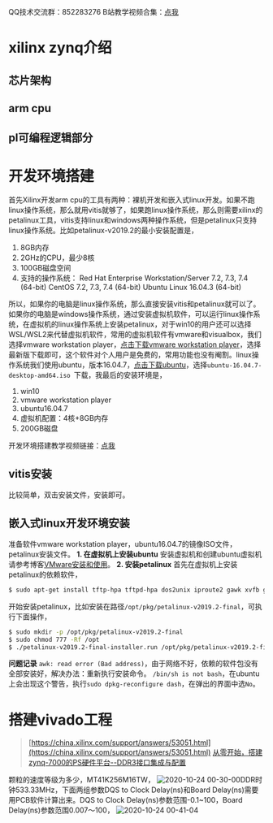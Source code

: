 ﻿QQ技术交流群：852283276
B站教学视频合集：[点我](https://www.bilibili.com/video/av96898695)
# xilinx zynq介绍
## 芯片架构

## arm cpu

## pl可编程逻辑部分

# 开发环境搭建
首先Xilinx开发arm cpu的工具有两种：裸机开发和嵌入式linux开发。如果不跑linux操作系统，那么就用vitis就够了，如果跑linux操作系统，那么则需要xilinx的petalinux工具，vitis支持linux和windows两种操作系统，但是petalinux只支持linux操作系统。比如petalinux-v2019.2的最小安装配置是，
1. 8GB内存
2. 2GHz的CPU，最少8核
3. 100GB磁盘空间
4. 支持的操作系统：
Red Hat Enterprise Workstation/Server 7.2, 7.3, 7.4 (64-bit)
CentOS 7.2, 7.3, 7.4 (64-bit)
Ubuntu Linux 16.04.3 (64-bit)

所以，如果你的电脑是linux操作系统，那么直接安装vitis和petalinux就可以了。如果你的电脑是windows操作系统，通过安装虚拟机软件，可以运行linux操作系统，在虚拟机的linux操作系统上安装petalinux，对于win10的用户还可以选择WSL/WSL2来代替虚拟机软件，常用的虚拟机软件有vmware和visualbox，我们选择vmware workstation player，[点击下载vmware workstation player](https://www.vmware.com/cn/products/workstation-player.html)，选择最新版下载即可，这个软件对个人用户是免费的，常用功能也没有阉割。linux操作系统我们使用ubuntu，版本16.04.7，[点击下载ubuntu](http://mirrors.aliyun.com/ubuntu-releases/16.04/)，选择`ubuntu-16.04.7-desktop-amd64.iso `下载，我最后的安装环境是，

1. win10
2. vmware workstation player
3. ubuntu16.04.7
4. 虚拟机配置：4核+8GB内存
5. 200GB磁盘

开发环境搭建教学视频链接：[点我](https://www.bilibili.com/video/av96898695)

## vitis安装
比较简单，双击安装文件，安装即可。

## 嵌入式linux开发环境安装
准备软件vmware workstation player，ubuntu16.04.7的镜像ISO文件，petalinux安装文件。
**1. 在虚拟机上安装ubuntu**
安装虚拟机和创建ubuntu虚拟机请参考博客[VMware安装和使用](https://blog.csdn.net/Zhu_Zhu_2009/article/details/80891427)。
**2. 安装petalinux**
首先在虚拟机上安装petalinux的依赖软件，
```bash
$ sudo apt-get install tftp-hpa tftpd-hpa dos2unix iproute2 gawk xvfb git make net-tools libncurses5-dev zlib1g-dev libssl-dev flex bison libselinux1 gnupg wget diffstat chrpath socat xterm autoconf libtool tar unzip texinfo gcc-multilib build-essential libsdl1.2-dev libglib2.0-dev screen pax gzip zlib1g:i386 minicom u-boot-tools mtd-utils ssh make
```
开始安装petalinux，比如安装在路径`/opt/pkg/petalinux-v2019.2-final`，可执行下面操作，
```bash
$ sudo mkdir -p /opt/pkg/petalinux-v2019.2-final
$ sudo chmod 777 -Rf /opt
$ ./petalinux-v2019.2-final-installer.run /opt/pkg/petalinux-v2019.2-final
```
**问题记录**
`awk: read error (Bad address)`，由于网络不好，依赖的软件包没有全部安装好，解决办法：重新执行安装命令。
`/bin/sh is not bash`，在ubuntu上会出现这个警告，执行`sudo dpkg-reconfigure dash`，在弹出的界面中选`No`。

# 搭建vivado工程
> [https://china.xilinx.com/support/answers/53051.html](https://china.xilinx.com/support/answers/53051.html)
> [从零开始，搭建zynq-7000的PS硬件平台--DDR3接口集成与配置](https://forums.xilinx.com/t5/%E5%B5%8C%E5%85%A5%E5%BC%8F-%E7%A1%AC%E4%BB%B6%E7%B3%BB%E7%BB%9F%E5%BC%80%E5%8F%91/%E4%BB%8E%E9%9B%B6%E5%BC%80%E5%A7%8B-%E6%90%AD%E5%BB%BAzynq-7000%E7%9A%84PS%E7%A1%AC%E4%BB%B6%E5%B9%B3%E5%8F%B0-DDR3%E6%8E%A5%E5%8F%A3%E9%9B%86%E6%88%90%E4%B8%8E%E9%85%8D%E7%BD%AE/m-p/295051#M21)

颗粒的速度等级为多少，MT41K256M16TW，
![2020-10-24 00-30-00](https://img-blog.csdnimg.cn/20201024003312403.png?x-oss-process=image/watermark,type_ZmFuZ3poZW5naGVpdGk,shadow_10,text_aHR0cHM6Ly9ibG9nLmNzZG4ubmV0L1podV9aaHVfMjAwOQ==,size_16,color_FFFFFF,t_70#pic_center)DDR时钟533.33MHz，下面两组参数DQS to Clock Delay(ns)和Board Delay(ns)需要用PCB软件计算出来。DQS to Clock Delay(ns)参数范围-0.1~100，Board Delay(ns)参数范围0.007～100，
![2020-10-24 00-41-04](https://img-blog.csdnimg.cn/20201024004130740.png?x-oss-process=image/watermark,type_ZmFuZ3poZW5naGVpdGk,shadow_10,text_aHR0cHM6Ly9ibG9nLmNzZG4ubmV0L1podV9aaHVfMjAwOQ==,size_16,color_FFFFFF,t_70#pic_center)

